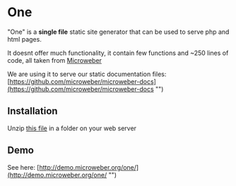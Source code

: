 One
===


"One" is a **single file** static site generator that can be used to serve php and html pages.

It doesnt offer much functionality, it contain few functions and ~250 lines of code, all taken from [Microweber](https://github.com/microweber/microweber "")


We are using it to serve our static documentation files:
[https://github.com/microweber/microweber-docs](https://github.com/microweber/microweber-docs "")


## Installation

Unzip [this file](https://github.com/microweber/one/archive/master.zip "") in a folder on your web server



## Demo 
See here:
[http://demo.microweber.org/one/](http://demo.microweber.org/one/ "")



